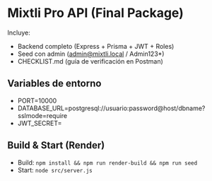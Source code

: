 
# Mixtli Pro API (Final Package)

Incluye:
- Backend completo (Express + Prisma + JWT + Roles)
- Seed con admin (admin@mixtli.local / Admin123*)
- CHECKLIST.md (guía de verificación en Postman)

## Variables de entorno
- PORT=10000
- DATABASE_URL=postgresql://usuario:password@host/dbname?sslmode=require
- JWT_SECRET=<cadena-secreta>

## Build & Start (Render)
- Build: `npm install && npm run render-build && npm run seed`
- Start: `node src/server.js`

